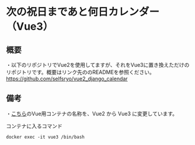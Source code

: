 # 次の祝日まであと何日カレンダー（Vue3）


## 概要
・以下のリポジトリでVue2を使用してますが、それをVue3に置き換えただけのリポジトリです。概要はリンク先ののREADMEを参照ください。
https://github.com/selfsryo/vue2_django_calendar
<br>

## 備考
・[こちら](https://github.com/selfsryo/vue2_django_calendar#vue%E3%81%AE%E9%96%8B%E7%99%BA%E3%83%A2%E3%83%BC%E3%83%89)のVue用コンテナの名称を、Vue2 から Vue3 に変更しています。

コンテナに入るコマンド
```
docker exec -it vue3 /bin/bash
```
